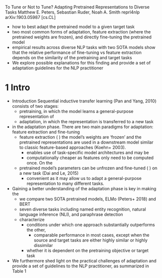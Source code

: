 To Tune or Not to Tune? Adapting Pretrained Representations to Diverse Tasks
Matthew E. Peters, Sebastian Ruder, Noah A. Smith
reprl4nlp arXiv:1903.05987 [cs.CL]

* how to best adapt the pretrained model to a given target task
* two most common forms of adaptation,
  feature extraction (where the pretrained weights are frozen), and
  directly fine-tuning the pretrained model
* empirical results across diverse NLP tasks with two SOTA models show that
  the relative performance of fine-tuning vs feature extraction depends on the
  similarity of the pretraining and target tasks
* We explore possible explanations for this finding and
  provide a set of adaptation guidelines for the NLP practitioner 
  
# 1 Intro

* Introduction Sequential inductive transfer learning (Pan and Yang, 2010)
  consists of two stages:
  * pretraining, in which the model learns a general-purpose representation of
  * adaptation, in which the representation is transferred to a new task
* in the adaptation phase. There are two main paradigms for adaptation:
  feature extraction and fine-tuning
  * feature extraction ( ) the model’s weights are ‘frozen’ and the pretrained
    representations are used in a downstream model similar to classic
    feature-based approaches (Koehn+ 2003).
    * enables use of task-specific model architectures and may be
    * computationally cheaper as features only need to be computed once. On the
  * pretrained model’s parameters can be unfrozen and fine-tuned ( ) on a new
    task (Dai and Le, 2015)
    * convenient as it may allow us to adapt a general-purpose representation
      to many different tasks.
* Gaining a better understanding of the adaptation phase is key in making the
  * we compare two SOTA pretrained models, ELMo (Peters+ 2018) and BERT
  * seven diverse tasks including named entity recognition, natural language
    inference (NLI), and paraphrase detection
  * characterize
    * conditions under which one approach substantially outperforms the other,
      * comparable performance in most cases, except when the source and target
        tasks are either highly similar or highly dissimilar
    * whether it is dependent on the pretraining objective or target task
* We furthermore shed light on the practical challenges of adaptation and
  provide a set of guidelines to the NLP practitioner, as summarized in Table 1
